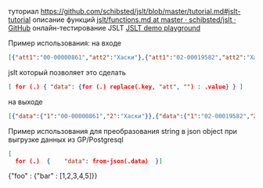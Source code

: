 туториал
https://github.com/schibsted/jslt/blob/master/tutorial.md#jslt-tutorial
описание функций
[jslt/functions.md at master · schibsted/jslt · GitHub](https://github.com/schibsted/jslt/blob/master/functions.md)
онлайн-тестирование JSLT
[JSLT demo playground](https://www.garshol.priv.no/jslt-demo)

Пример использования:
на входе 
```json
[{"att1":"00-00000861","att2":"Хаски"},{"att1":"02-00019582","att2":"Хаски"}]
``` 
jslt который позволяет это сделать 
```json
[ for (.) { "data": {for (.) replace(.key, "att", "") : .value} } ]
```
на выходе 
```json
[{"data":{"1":"00-00000861","2":"Хаски"}},{"data":{"1":"02-00019582","2":"Хаски"}}] 
```

Пример использования для преобразования string в json object при выгрузке данных из GP/Postgresql
```json
[  
  for (.)  {    "data": from-json(.data)  }]
```

{"foo" : {"bar" : [1,2,3,4,5]}}